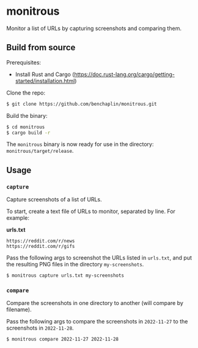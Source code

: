 # monitrous

Monitor a list of URLs by capturing screenshots and comparing them.

## Build from source

Prerequisites:

- Install Rust and Cargo (https://doc.rust-lang.org/cargo/getting-started/installation.html)

Clone the repo:

```bash
$ git clone https://github.com/benchaplin/monitrous.git
```

Build the binary:

```bash
$ cd monitrous
$ cargo build -r
```

The `monitrous` binary is now ready for use in the directory: `monitrous/target/release`.

## Usage

### `capture`

Capture screenshots of a list of URLs.

To start, create a text file of URLs to monitor, separated by line. For example:

**urls.txt**

```
https://reddit.com/r/news
https://reddit.com/r/gifs
```

Pass the following args to screenshot the URLs listed in `urls.txt`, and put the resulting PNG files in the directory `my-screenshots`.

```bash
$ monitrous capture urls.txt my-screenshots
```

### `compare`

Compare the screenshots in one directory to another (will compare by filename).

Pass the following args to compare the screenshots in `2022-11-27` to the screenshots in `2022-11-28`.

```bash
$ monitrous compare 2022-11-27 2022-11-28
```
